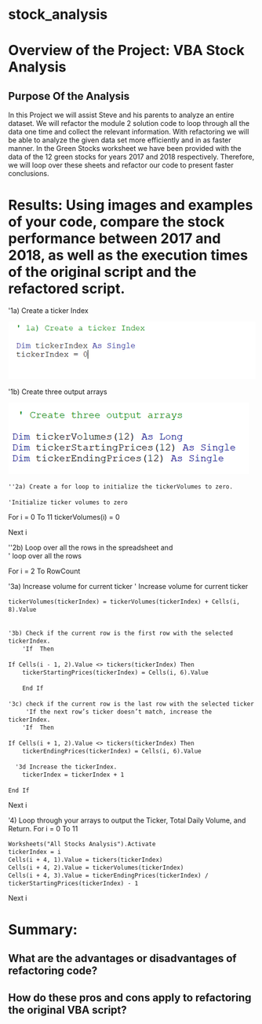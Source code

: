 # stock_analysis
# Overview of the Project: VBA Stock Analysis
## Purpose Of the Analysis
In this Project we will assist Steve and his parents to analyze an entire dataset. We will refactor the module 2 solution code to loop through all the data one time and collect the relevant information. With refactoring we will be able to analyze the given data set more efficiently and in as faster manner. In the Green Stocks worksheet we have been provided with the data of the 12 green stocks for years 2017 and 2018 respectively. Therefore, we will loop over these sheets and refactor our code to present faster conclusions.

# Results: Using images and examples of your code, compare the stock performance between 2017 and 2018, as well as the execution times of the original script and the refactored script.

 '1a) Create a ticker Index
 
 
![Test Image](/Resources/tickerIndex.png) <br/>
    
    

  '1b) Create three output arrays   
    
  ![Test Image](/Resources/OutputArrays.png) <br/>
    
    
    ''2a) Create a for loop to initialize the tickerVolumes to zero. 
    
    'Initialize ticker volumes to zero
    
 For i = 0 To 11
 tickerVolumes(i) = 0

 Next i
 
 ''2b) Loop over all the rows in the spreadsheet and  
 ' loop over all the rows

 For i = 2 To RowCount
 
 '3a) Increase volume for current ticker
  ' Increase volume for current ticker
   
    tickerVolumes(tickerIndex) = tickerVolumes(tickerIndex) + Cells(i, 8).Value
    
    
    '3b) Check if the current row is the first row with the selected tickerIndex.
        'If  Then
    
    If Cells(i - 1, 2).Value <> tickers(tickerIndex) Then
        tickerStartingPrices(tickerIndex) = Cells(i, 6).Value
        
        End If
    
    '3c) check if the current row is the last row with the selected ticker
         'If the next row’s ticker doesn’t match, increase the tickerIndex.
        'If  Then
    
    If Cells(i + 1, 2).Value <> tickers(tickerIndex) Then
        tickerEndingPrices(tickerIndex) = Cells(i, 6).Value
        
      '3d Increase the tickerIndex. 
        tickerIndex = tickerIndex + 1
        
    End If

Next i

 '4) Loop through your arrays to output the Ticker, Total Daily Volume, and Return.
    For i = 0 To 11
  
    Worksheets("All Stocks Analysis").Activate
    tickerIndex = i
    Cells(i + 4, 1).Value = tickers(tickerIndex)
    Cells(i + 4, 2).Value = tickerVolumes(tickerIndex)
    Cells(i + 4, 3).Value = tickerEndingPrices(tickerIndex) / tickerStartingPrices(tickerIndex) - 1
    
Next i
    
   
# Summary: 
## What are the advantages or disadvantages of refactoring code?
## How do these pros and cons apply to refactoring the original VBA script?
